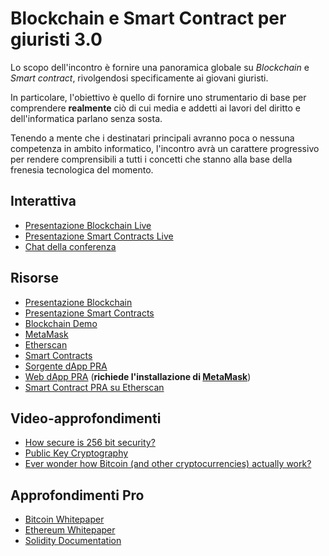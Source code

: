 # Blockchain e Smart Contract per giuristi 3.0

Lo scopo dell'incontro è fornire una panoramica globale su *Blockchain* e *Smart contract*, rivolgendosi specificamente ai giovani giuristi.

In particolare, l'obiettivo è quello di fornire uno strumentario di base per comprendere **realmente**
ciò di cui media e addetti ai lavori del diritto e dell'informatica parlano senza sosta.

Tenendo a mente che i destinatari principali avranno poca o nessuna competenza in ambito informatico,
l'incontro avrà un carattere progressivo per rendere comprensibili a tutti i concetti che stanno alla
base della frenesia tecnologica del momento.

## Interattiva

* [Presentazione Blockchain Live](https://www.icloud.com/keynote-live/sc:0PKlyChwHQ18YSPLZJTNJiIh7h7ZHl1mMDpocnRmRYWUrPw1WqPZsQqz5Dl4iibhn3b)
* [Presentazione Smart Contracts Live](https://www.icloud.com/keynote-live/sc:0Wpv_jpNLCH2s_1StAoxgxrTzGL1PiHSW2m-UcZVpNtRygdCpLAjroS1qn2EPLpfW5-)
* [Chat della conferenza]()

## Risorse

* [Presentazione Blockchain](presentazione/Presentazione-blockchain.pdf)
* [Presentazione Smart Contracts](presentazione/Presentazione-smart-contracts.pdf)
* [Blockchain Demo](https://anders.com/blockchain/blockchain.html)
* [MetaMask](https://metamask.io)
* [Etherscan](https://etherscan.io)
* [Smart Contracts](contratti/)
* [Sorgente dApp PRA](dApp_PRA/)
* [Web dApp PRA](http://smartsiena.ddns.net) (**richiede l'installazione di [MetaMask](https://metamask.io)**)
* [Smart Contract PRA su Etherscan](https://ropsten.etherscan.io/address/0xd9c453dc11773866e4f89b65a34164acfb4c2dab)

## Video-approfondimenti

* [How secure is 256 bit security?](https://youtu.be/S9JGmA5_unY)
* [Public Key Cryptography](https://youtu.be/GSIDS_lvRv4)
* [Ever wonder how Bitcoin (and other cryptocurrencies) actually work?](https://www.youtube.com/watch?v=bBC-nXj3Ng4)

## Approfondimenti Pro

* [Bitcoin Whitepaper](https://bitcoin.org/bitcoin.pdf?)
* [Ethereum Whitepaper](https://github.com/ethereum/wiki/wiki/White-Paper)
* [Solidity Documentation](https://solidity.readthedocs.io/)